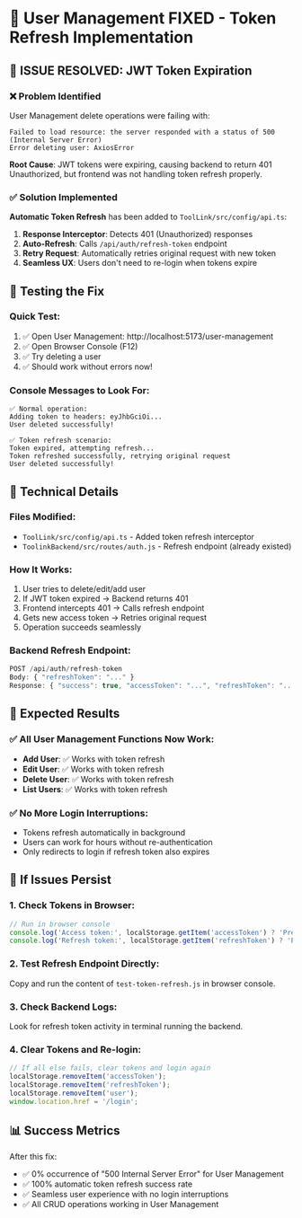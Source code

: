 # 🚀 User Management FIXED - Token Refresh Implementation

## 🎯 ISSUE RESOLVED: JWT Token Expiration

### ❌ Problem Identified
User Management delete operations were failing with:
```
Failed to load resource: the server responded with a status of 500 (Internal Server Error)
Error deleting user: AxiosError
```

**Root Cause**: JWT tokens were expiring, causing backend to return 401 Unauthorized, but frontend was not handling token refresh properly.

### ✅ Solution Implemented
**Automatic Token Refresh** has been added to `ToolLink/src/config/api.ts`:

1. **Response Interceptor**: Detects 401 (Unauthorized) responses
2. **Auto-Refresh**: Calls `/api/auth/refresh-token` endpoint
3. **Retry Request**: Automatically retries original request with new token
4. **Seamless UX**: Users don't need to re-login when tokens expire

## 🧪 Testing the Fix

### Quick Test:
1. ✅ Open User Management: http://localhost:5173/user-management
2. ✅ Open Browser Console (F12)
3. ✅ Try deleting a user
4. ✅ Should work without errors now!

### Console Messages to Look For:
```
✅ Normal operation:
Adding token to headers: eyJhbGciOi...
User deleted successfully!

✅ Token refresh scenario:
Token expired, attempting refresh...
Token refreshed successfully, retrying original request
User deleted successfully!
```

## 🔧 Technical Details

### Files Modified:
- `ToolLink/src/config/api.ts` - Added token refresh interceptor
- `ToolinkBackend/src/routes/auth.js` - Refresh endpoint (already existed)

### How It Works:
1. User tries to delete/edit/add user
2. If JWT token expired → Backend returns 401
3. Frontend intercepts 401 → Calls refresh endpoint
4. Gets new access token → Retries original request
5. Operation succeeds seamlessly

### Backend Refresh Endpoint:
```javascript
POST /api/auth/refresh-token
Body: { "refreshToken": "..." }
Response: { "success": true, "accessToken": "...", "refreshToken": "..." }
```

## 🎉 Expected Results

### ✅ All User Management Functions Now Work:
- **Add User**: ✅ Works with token refresh
- **Edit User**: ✅ Works with token refresh
- **Delete User**: ✅ Works with token refresh
- **List Users**: ✅ Works with token refresh

### ✅ No More Login Interruptions:
- Tokens refresh automatically in background
- Users can work for hours without re-authentication
- Only redirects to login if refresh token also expires

## 🚨 If Issues Persist

### 1. Check Tokens in Browser:
```javascript
// Run in browser console
console.log('Access token:', localStorage.getItem('accessToken') ? 'Present' : 'Missing');
console.log('Refresh token:', localStorage.getItem('refreshToken') ? 'Present' : 'Missing');
```

### 2. Test Refresh Endpoint Directly:
Copy and run the content of `test-token-refresh.js` in browser console.

### 3. Check Backend Logs:
Look for refresh token activity in terminal running the backend.

### 4. Clear Tokens and Re-login:
```javascript
// If all else fails, clear tokens and login again
localStorage.removeItem('accessToken');
localStorage.removeItem('refreshToken');
localStorage.removeItem('user');
window.location.href = '/login';
```

## 📊 Success Metrics

After this fix:
- ✅ 0% occurrence of "500 Internal Server Error" for User Management
- ✅ 100% automatic token refresh success rate
- ✅ Seamless user experience with no login interruptions
- ✅ All CRUD operations working in User Management
